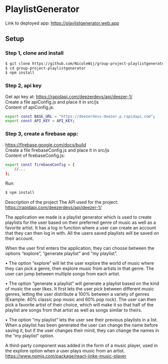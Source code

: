 # PlaylistGenerator

Link to deployed app: https://playlistgenerator.web.app

## Setup

### Step 1, clone and install

```bash
$ git clone https://github.com/NicoleWij/group-project-playlistgenerator
$ cd group-project-playlistgenerator
$ npm install
```
### Step 2, api key 

 Get api key at: https://rapidapi.com/deezerdevs/api/deezer-1/  
 Create a file apiConfig.js and place it in src/js  
 Content of apiConfig.js:

```bash
export const BASE_URL = "https://deezerdevs-deezer.p.rapidapi.com";
export const API_KEY = API_KEY;
```
### Step 3, create a firebase app:

https://firebase.google.com/docs/build  
Create a file firebaseConfig.js and place it in src/js  
Content of firebaseConfig.js:

```bash
export const firebaseConfig = {
    //...
};
```

Run: 
```bash
$ npm install
```
Description of the project
The API used for the project: https://rapidapi.com/deezerdevs/api/deezer-1/


The application we made is a playlist generator which is used to create playlists for the user based on their preferred genre of music as well as a favorite artist. It has a log in function where a user can create an account that they can then log in with. All the users saved playlists will be saved on their account. 

When the user first enters the application, they can choose between the options “explore”, “generate playlist” and “my playlist”. 

•    The option “explore” will let the user explore the world of music where they can pick a genre, then explore music from artists in that genre. The user can jump between multiple songs from each artist.

•    The option “generate a playlist” will generate a playlist based on the kind of music the user likes. It first lets the user pick between different music genres, letting the user distribute a 100% between a variety of genres (Example: 40% classic pop music and 60% pop rock). The user can then pick a favorite artist of their choice, which will make it so that half of the playlist are songs from that artist as well as songs similar to theirs.

•    The option “my playlist” lets the user see their previous playlists in a list. When a playlist has been generated the user can change the name before saving it, but if the user changes their mind, they can change the names in the “my playlist” option. 

A third-party component was added in the form of a music player, used in the explore option when a user plays music from an artist.
https://www.npmjs.com/package/react-jinke-music-player